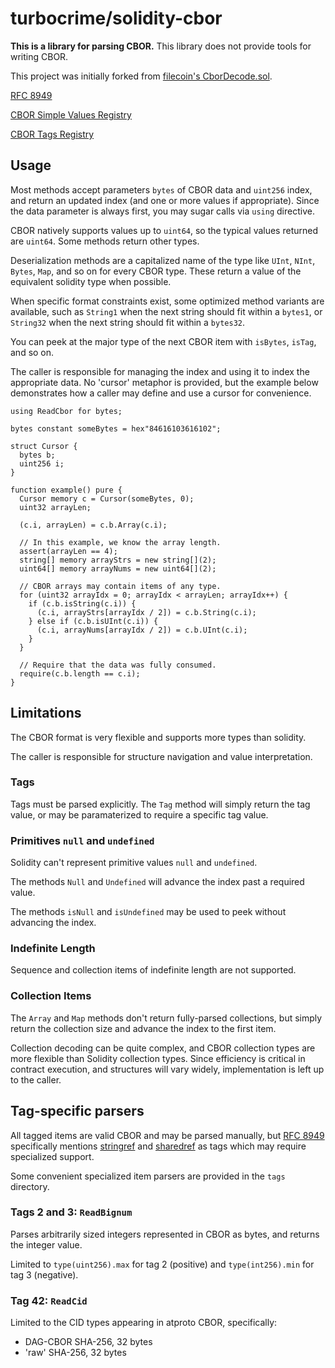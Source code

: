 # turbocrime/solidity-cbor

**This is a library for parsing CBOR.** This library does not provide tools for writing CBOR.

This project was initially forked from [filecoin's CborDecode.sol](https://github.com/filecoin-project/filecoin-solidity/blob/master/contracts/v0.8/utils/CborDecode.sol).

[RFC 8949](https://www.iana.org/go/rfc8949)

[CBOR Simple Values Registry](https://www.iana.org/assignments/cbor-simple-values/cbor-simple-values.xhtml)

[CBOR Tags Registry](https://www.iana.org/assignments/cbor-tags/cbor-tags.xhtml)

## Usage

Most methods accept parameters `bytes` of CBOR data and `uint256` index, and return an updated index (and one or more values if appropriate). Since the data parameter is always first, you may sugar calls via `using` directive.

CBOR natively supports values up to `uint64`, so the typical values returned are `uint64`. Some methods return other types.

Deserialization methods are a capitalized name of the type like `UInt`, `NInt`, `Bytes`, `Map`, and so on for every CBOR type. These return a value of the equivalent solidity type when possible.

When specific format constraints exist, some optimized method variants are available, such as `String1` when the next string should fit within a `bytes1`, or `String32` when the next string should fit within a `bytes32`.

You can peek at the major type of the next CBOR item with `isBytes`, `isTag`, and so on.

The caller is responsible for managing the index and using it to index the appropriate data. No 'cursor' metaphor is provided, but the example below demonstrates how a caller may define and use a cursor for convenience.

```solidity
using ReadCbor for bytes;

bytes constant someBytes = hex"84616103616102";

struct Cursor {
  bytes b;
  uint256 i;
}

function example() pure {
  Cursor memory c = Cursor(someBytes, 0);
  uint32 arrayLen;

  (c.i, arrayLen) = c.b.Array(c.i);

  // In this example, we know the array length.
  assert(arrayLen == 4);
  string[] memory arrayStrs = new string[](2);
  uint64[] memory arrayNums = new uint64[](2);

  // CBOR arrays may contain items of any type.
  for (uint32 arrayIdx = 0; arrayIdx < arrayLen; arrayIdx++) {
    if (c.b.isString(c.i)) {
      (c.i, arrayStrs[arrayIdx / 2]) = c.b.String(c.i);
    } else if (c.b.isUInt(c.i)) {
      (c.i, arrayNums[arrayIdx / 2]) = c.b.UInt(c.i);
    }
  }

  // Require that the data was fully consumed.
  require(c.b.length == c.i);
}
```

## Limitations

The CBOR format is very flexible and supports more types than solidity.

The caller is responsible for structure navigation and value interpretation.

### Tags

Tags must be parsed explicitly. The `Tag` method will simply return the tag value, or may be paramaterized to require a specific tag value.

### Primitives `null` and `undefined`

Solidity can't represent primitive values `null` and `undefined`.

The methods `Null` and `Undefined` will advance the index past a required value.

The methods `isNull` and `isUndefined` may be used to peek without advancing the index.

### Indefinite Length

Sequence and collection items of indefinite length are not supported.

### Collection Items

The `Array` and `Map` methods don't return fully-parsed collections, but simply return the collection size and advance the index to the first item.

Collection decoding can be quite complex, and CBOR collection types are more flexible than Solidity collection types. Since efficiency is critical in contract execution, and structures will vary widely, implementation is left up to the caller.

## Tag-specific parsers

All tagged items are valid CBOR and may be parsed manually, but [RFC 8949](https://www.rfc-editor.org/rfc/rfc8949) specifically mentions [stringref](https://cbor.schmorp.de/stringref) and [sharedref](https://cbor.schmorp.de/value-sharing) as tags which may require specialized support.

Some convenient specialized item parsers are provided in the `tags` directory.

### Tags 2 and 3: `ReadBignum`

Parses arbitrarily sized integers represented in CBOR as bytes, and returns the integer value.

Limited to `type(uint256).max` for tag 2 (positive) and `type(int256).min` for tag 3 (negative).

### Tag 42: `ReadCid`

Limited to the CID types appearing in atproto CBOR, specifically:

- DAG-CBOR SHA-256, 32 bytes
- 'raw' SHA-256, 32 bytes
